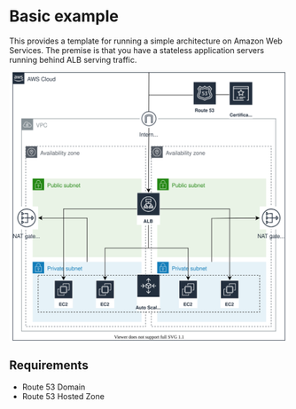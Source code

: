 # Basic example #

This provides a template for running a simple architecture on Amazon Web Services. 
The premise is that you have a stateless application servers running behind ALB serving traffic.

<div align="center">
<img src ="./diagram.svg" />
</div>

## Requirements ##

- Route 53 Domain
- Route 53 Hosted Zone

